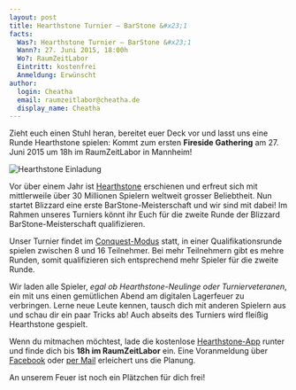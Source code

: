 ```yaml
---
layout: post
title: Hearthstone Turnier — BarStone &#x23;1
facts:
  Was?: Hearthstone Turnier — BarStone &#x23;1
  Wann?: 27. Juni 2015, 18:00h
  Wo?: RaumZeitLabor
  Eintritt: kostenfrei
  Anmeldung: Erwünscht
author:
  login: Cheatha
  email: raumzeitlabor@cheatha.de
  display_name: Cheatha
---
```


Zieht euch einen Stuhl heran, bereitet euer Deck vor und lasst uns eine Runde
Hearthstone spielen: Kommt zum ersten **Fireside&nbsp;Gathering** am 27.&nbsp;
Juni 2015 um 18h im RaumZeitLabor in Mannheim!

![Hearthstone Einladung](/assets/barstone_1.jpg)

Vor über einem Jahr ist [Hearthstone](http://eu.battle.net/hearthstone/de/)
erschienen und erfreut sich mit mittlerweile über 30 Millionen Spielern
weltweit grosser Beliebtheit. Nun startet Blizzard eine erste
BarStone-Meisterschaft und wir sind mit dabei! Im Rahmen unseres Turniers
könnt ihr Euch für die zweite Runde der Blizzard BarStone-Meisterschaft
qualifizieren.
<!--more-->

Unser Turnier findet im
[Conquest-Modus](https://www.youtube.com/watch?v=_hfGtSMPUMg) statt, in einer
Qualifikationsrunde spielen zwischen 8 und 16 Teilnehmer. Bei mehr Teilnehmern
gibt es mehre Runden, somit qualifizieren sich entsprechend mehr
Spieler für die zweite Runde.

Wir laden alle Spieler, *egal ob Hearthstone-Neulinge oder Turnierveteranen*,
ein mit uns einen gemütlichen Abend am digitalen Lagerfeuer zu verbringen.
Lerne neue Leute kennen, tausch dich mit anderen Spielern aus und schau dir
ein paar Tricks ab! Auch abseits des Turniers wird fleißig Hearthstone gespielt.

Wenn du mitmachen möchtest, lade die kostenlose 
[Hearthstone-App](https://eu.battle.net/account/download/?show=hearthstone&style=hearthstone) runter und
finde dich bis **18h im RaumZeitLabor** ein. Eine Voranmeldung über
[Facebook](https://www.facebook.com/events/835488393196418/) oder
[per Mail](mailto:anmeldung@raumzeitlabor.de) erleichert uns die Planung.

An unserem Feuer ist noch ein Plätzchen für dich frei!
